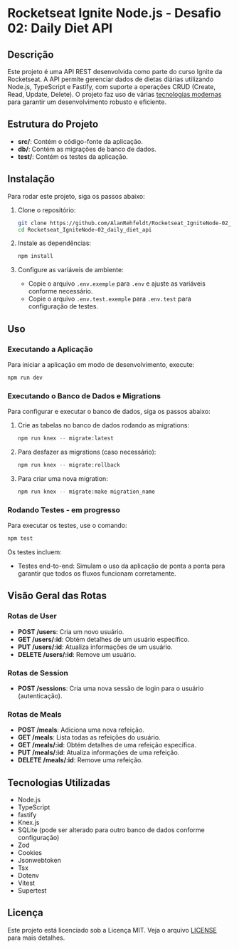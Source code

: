 
# Rocketseat Ignite Node.js - Desafio 02: Daily Diet API

## Descrição

Este projeto é uma API REST desenvolvida como parte do curso Ignite da Rocketseat. A API permite gerenciar dados de dietas diárias utilizando Node.js, TypeScript e Fastify, com suporte a operações CRUD (Create, Read, Update, Delete). O projeto faz uso de várias [tecnologias modernas](#tecnologias-utilizadas) para garantir um desenvolvimento robusto e eficiente.

## Estrutura do Projeto

- **src/**: Contém o código-fonte da aplicação.
- **db/**: Contém as migrações de banco de dados.
- **test/**: Contém os testes da aplicação.

## Instalação

Para rodar este projeto, siga os passos abaixo:

1. Clone o repositório:

    ```bash
    git clone https://github.com/AlanRehfeldt/Rocketseat_IgniteNode-02_daily_diet_api.git
    cd Rocketseat_IgniteNode-02_daily_diet_api
    ```

2. Instale as dependências:

    ```bash
    npm install
    ```

3. Configure as variáveis de ambiente:

    - Copie o arquivo `.env.exemple` para `.env` e ajuste as variáveis conforme necessário.
    - Copie o arquivo `.env.test.exemple` para `.env.test` para configuração de testes.

## Uso

### Executando a Aplicação

Para iniciar a aplicação em modo de desenvolvimento, execute:

```bash
npm run dev
```

### Executando o Banco de Dados e Migrations

Para configurar e executar o banco de dados, siga os passos abaixo:

1. Crie as tabelas no banco de dados rodando as migrations:

    ```bash
    npm run knex -- migrate:latest
    ```

2. Para desfazer as migrations (caso necessário):

    ```bash
    npm run knex -- migrate:rollback
    ```

3. Para criar uma nova migration:

    ```bash
    npm run knex -- migrate:make migration_name
    ```

### Rodando Testes - em progresso

Para executar os testes, use o comando:

```bash
npm test
```

Os testes incluem:

- Testes end-to-end: Simulam o uso da aplicação de ponta a ponta para garantir que todos os fluxos funcionam corretamente.

## Visão Geral das Rotas

### Rotas de User

- **POST /users**: Cria um novo usuário.
- **GET /users/:id**: Obtém detalhes de um usuário específico.
- **PUT /users/:id**: Atualiza informações de um usuário.
- **DELETE /users/:id**: Remove um usuário.

### Rotas de Session

- **POST /sessions**: Cria uma nova sessão de login para o usuário (autenticação).

### Rotas de Meals

- **POST /meals**: Adiciona uma nova refeição.
- **GET /meals**: Lista todas as refeições do usuário.
- **GET /meals/:id**: Obtém detalhes de uma refeição específica.
- **PUT /meals/:id**: Atualiza informações de uma refeição.
- **DELETE /meals/:id**: Remove uma refeição.

## Tecnologias Utilizadas

- Node.js
- TypeScript
- fastify
- Knex.js
- SQLite (pode ser alterado para outro banco de dados conforme configuração)
- Zod
- Cookies
- Jsonwebtoken
- Tsx
- Dotenv
- Vitest
- Supertest

## Licença

Este projeto está licenciado sob a Licença MIT. Veja o arquivo [LICENSE](LICENSE) para mais detalhes.
